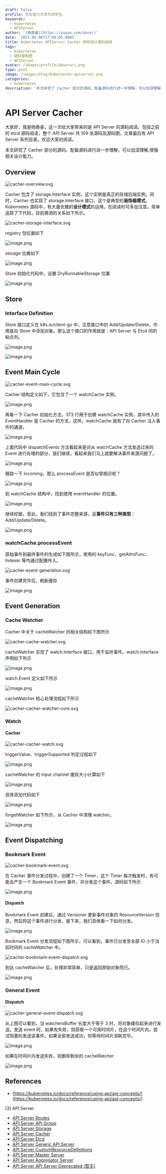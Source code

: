 ```yaml
---
draft: false
profile: 华北电力大学大四学生。
keywords:
  - Kubernetes
  - APIServer
author: '[杨鼎睿](https://yuque.com/abser)'
date: '2021-05-06T17:04:05.000Z'
title: Kubernetes APIServer Cacher 架构设计源码阅读
tags:
  - Kubernetes
  - 源码架构图
  - APIServer
avatar: /images/profile/abserari.png
type: post
image: /images/blog/kubernetes-apiserver.png
categories:
  - kubernetes
description: '本文研究了 Cacher 部分的源码，配备源码进行进一步理解，可以加深理解,增强相关设计能力。'
---
```


# API Server Cacher

大家好，我是杨鼎睿，这一次给大家带来的是 API Server 的源码阅读。包括之前的 etcd 源码阅读，整个 API Server 共 109 张源码及源码图，文章最后有 API Server 系列目录。欢迎大家的阅读。

本文研究了 Cacher 部分的源码，配备源码进行进一步理解，可以加深理解,增强相关设计能力。 

## Overview

![cacher-overview.svg](../.gitbook/assets/21.png)

Cacher 包含了 storage.Interface 实例，这个实例是真正的存储后端实例。同时，Cacher 也实现了 storage.Interface 接口，这个是典型的**装饰器模式**。Kubernetes 源码中，有大量优雅的**设计模式**的运用，在阅读时可多加注意。简单追踪了下代码，目前猜测的关系如下所示。

![cacher-storage-interface.svg](../.gitbook/assets/22.png)

registry 包位置如下

![image.png](../.gitbook/assets/23.png)

storage 位置如下

![image.png](../.gitbook/assets/24.png)

Store 初始化代码中，设置 DryRunnableStorage 位置

![image.png](../.gitbook/assets/25.png)

## Store

### Interface Definition

Store 接口定义在 k8s.io/client-go 中，注意接口中的 Add/Update/Delete，作用是向 Store 中添加对象。那么这个接口的作用就是：API Server 与 Etcd 间的粘合剂。

![image.png](../.gitbook/assets/26.png)

![image.png](../.gitbook/assets/27.png)

## Event Main Cycle

![cacher-event-main-cycle.svg](../.gitbook/assets/28.png)

Cacher 结构定义如下，它包含了一个 watchCache 实例。

![image.png](../.gitbook/assets/29.png)

再看一下 Cacher 初始化方法，373 行用于创建 watchCache 实例，其中传入的 EventHandler 是 Cacher 的方法，这样，watchCache 就有了向 Cacher 注入事件的通道。

![image.png](../.gitbook/assets/30.png)

上面代码中 dispatchEvents 方法看起来是对从 watchCache 方法发送过来的 Event 进行处理的部分，我们继续，看起来我们马上就要解决事件来源问题了。

![image.png](../.gitbook/assets/31.png)

跟踪一下 incoming，那么 processEvent 是否似曾相识呢？

![image.png](../.gitbook/assets/32.png)

到 watchCache 结构中，找到使用 eventHandler 的位置。

![image.png](../.gitbook/assets/33.png)

继续挖掘，至此，我们找到了事件完整来源，且**事件只有三种类型**：Add/Update/Delete。

![image.png](../.gitbook/assets/34.png)

### watchCache.processEvent

原始事件到最终事件的生成如下图所示，使用的 keyFunc、getAttrsFunc、Indexer 等均通过配置传入。

![cacher-event-generation.svg](../.gitbook/assets/35.png)

事件创建完毕后，刷新缓存

![image.png](../.gitbook/assets/36.png)

## Event Generation

### Cache Watcher

Cacher 中关于 cacheWatcher 的相关结构如下图所示

![cacher-cache-watcher.svg](../.gitbook/assets/37.png)

cacheWatcher 实现了 watch.Interface 接口，用于监听事件。watch.Interface 声明如下所示

![image.png](../.gitbook/assets/38.png)

watch.Event 定义如下所示

![image.png](../.gitbook/assets/39.png)

cacheWatcher 核心处理流程如下所示

![cacher-cacher-watcher-core.svg](../.gitbook/assets/40.png)

### Watch

#### Cacher

![cacher-cacher-watch.svg](../.gitbook/assets/41.png)

triggerValue、triggerSupported 判定过程如下

![image.png](../.gitbook/assets/42.png)

cacheWatcher 的 input channel 缓存大小计算如下

![image.png](../.gitbook/assets/43.png)

具体添加代码如下

![image.png](../.gitbook/assets/44.png)

forgetWatcher 如下所示，从 Cacher 中清理 watcher。

![image.png](../.gitbook/assets/45.png)

## Event Dispatching

### Bookmark Event

![cacher-bookmark-event.svg](../.gitbook/assets/46.png)

在 Cacher 事件分发过程中，创建了一个 Timer，这个 Timer 每次触发时，有可能会产生一个 Bookmark Event 事件，并分发这个事件。源码如下所示

![image.png](../.gitbook/assets/47.png)

#### Dispatch

Bookmark Event 创建后，通过 Versioner 更新事件对象的 ResourceVersion 信息，然后将这个事件进行分发，接下来，我们具体看一下如何分发。

![image.png](../.gitbook/assets/48.png)

Bookmark Event 分发流程如下图所示，可以看到，事件已分发至全部 ID 小于当前时间的 cacheWatcher 中。

![cacher-bookmark-event-dispatch.svg](../.gitbook/assets/49.png)

到达 cacheWatcher 后，处理非常简单，只是返回原始对象而已。

![image.png](../.gitbook/assets/50.png)

### General Event

#### Dispatch

![cacher-general-event-dispatch.svg](../.gitbook/assets/51.png)

从上图可以看到，当 watchersBuffer 长度大于等于 3 时，将对象缓存起来进行发送。发送 event 时，如果有失败，则获取一个可用时间片，在这个时间片内，尝试阻塞的发送该事件。如果全部发送成功，则等待时间片消耗完毕。

![image.png](../.gitbook/assets/52.png)

如果在时间片内发送失败，则删除剩余的 cacheWatcher

![image.png](../.gitbook/assets/53.png)

## References

* [https://kubernetes.io/docs/reference/using-api/api-concepts/](https://kubernetes.io/docs/reference/using-api/api-concepts/)

\[3\] API Server

* [API Server Routes](https://github.com/cloudnativeto/sig-kubernetes/tree/f0b2470abda40d4c0ac2b727df5562b4f2cf996e/blog/kubernetes-apiserver-route/README.md)
* [API Server API Group](https://github.com/cloudnativeto/sig-kubernetes/tree/f0b2470abda40d4c0ac2b727df5562b4f2cf996e/blog/kubernetes-apiserver-apigroup/README.md)
* [API Server Storage](https://github.com/cloudnativeto/sig-kubernetes/tree/f0b2470abda40d4c0ac2b727df5562b4f2cf996e/blog/kubernetes-apiserver-storage/README.md)
* [API Server Cacher](https://github.com/cloudnativeto/sig-kubernetes/tree/f0b2470abda40d4c0ac2b727df5562b4f2cf996e/blog/kubernetes-apiserver-cacher/README.md)
* [API Server Etcd](https://github.com/cloudnativeto/sig-kubernetes/tree/f0b2470abda40d4c0ac2b727df5562b4f2cf996e/blog/kubernetes-apiserver-etcd/README.md)
* [API Server Generic API Server](https://github.com/cloudnativeto/sig-kubernetes/tree/f0b2470abda40d4c0ac2b727df5562b4f2cf996e/blog/kubernetes-apiserver-generic-api-server/README.md)
* [API Server CustomResourceDefinitions](https://github.com/cloudnativeto/sig-kubernetes/tree/f0b2470abda40d4c0ac2b727df5562b4f2cf996e/blog/kubernetes-apiserver-crd/README.md)
* [API Server Master Server](https://github.com/cloudnativeto/sig-kubernetes/tree/f0b2470abda40d4c0ac2b727df5562b4f2cf996e/blog/kubernetes-apiserver-master-server/README.md)
* [API Server Aggregator Server](https://github.com/cloudnativeto/sig-kubernetes/tree/f0b2470abda40d4c0ac2b727df5562b4f2cf996e/blog/kubernetes-apiserver-aggregator-server/README.md)
* [API Server API Server Deprecated \(暂无\)](https://github.com/cloudnativeto/sig-kubernetes/tree/f0b2470abda40d4c0ac2b727df5562b4f2cf996e/blog/kubernetes-apiserver-route/README.md)

